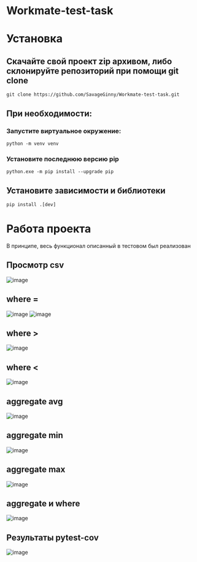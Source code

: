 # Workmate-test-task

# Установка

## Скачайте свой проект zip архивом, либо склонируйте репозиторий при помощи git clone
```
git clone https://github.com/SavageGinny/Workmate-test-task.git
```

## При необходимости:
### Запустите виртуальное окружение:
```
python -m venv venv
```
### Установите последнюю версию pip
```
python.exe -m pip install --upgrade pip
```

## Установите зависимости и библиотеки
```
pip install .[dev]
```

# Работа проекта

В принципе, весь функционал описанный в тестовом был реализован

## Просмотр csv
![image](https://github.com/user-attachments/assets/d659ca2c-b4fa-4822-ad46-03045adae941)

## where =
![image](https://github.com/user-attachments/assets/71c3939b-4d6e-45a6-9b04-8e338230820a)
![image](https://github.com/user-attachments/assets/aef00dde-bd5a-4c35-bd0b-14b0ca0001d9)

## where >
![image](https://github.com/user-attachments/assets/d269119b-b7ca-48af-8962-0f34fcdf4408)

## where <
![image](https://github.com/user-attachments/assets/11cbeeab-1cf1-4f1d-869b-98d8b11462f6)

## aggregate avg
![image](https://github.com/user-attachments/assets/43f42138-73c4-4d46-b14f-8d01f9a82ceb)

## aggregate min
![image](https://github.com/user-attachments/assets/dead3cd2-7adf-453e-a66a-19540d962b4f)

## aggregate max
![image](https://github.com/user-attachments/assets/50ca202e-b8ac-44cc-9970-60bd1ec9f030)

## aggregate и where
![image](https://github.com/user-attachments/assets/ba5c6605-10b2-4004-955a-6b068e62e8b4)

## Результаты pytest-cov

![image](https://github.com/user-attachments/assets/5fbcfbe3-2569-472d-8dd1-e94d6ddffa9b)

